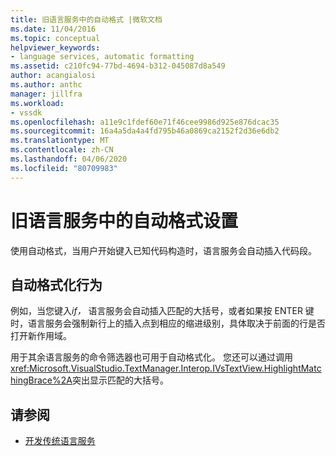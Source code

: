 ```yaml
---
title: 旧语言服务中的自动格式 |微软文档
ms.date: 11/04/2016
ms.topic: conceptual
helpviewer_keywords:
- language services, automatic formatting
ms.assetid: c210fc94-77bd-4694-b312-045087d8a549
author: acangialosi
ms.author: anthc
manager: jillfra
ms.workload:
- vssdk
ms.openlocfilehash: a11e9c1fdef60e71f46cee9986d925e876dcac35
ms.sourcegitcommit: 16a4a5da4a4fd795b46a0869ca2152f2d36e6db2
ms.translationtype: MT
ms.contentlocale: zh-CN
ms.lasthandoff: 04/06/2020
ms.locfileid: "80709983"
---
```

# <a name="automatic-formatting-in-a-legacy-language-service"></a>旧语言服务中的自动格式设置
使用自动格式，当用户开始键入已知代码构造时，语言服务会自动插入代码段。

## <a name="automatic-formatting-behavior"></a>自动格式化行为
 例如，当您键入*if，* 语言服务会自动插入匹配的大括号，或者如果按 ENTER 键时，语言服务会强制新行上的插入点到相应的缩进级别，具体取决于前面的行是否打开新作用域。

 用于其余语言服务的命令筛选器也可用于自动格式化。 您还可以通过调用<xref:Microsoft.VisualStudio.TextManager.Interop.IVsTextView.HighlightMatchingBrace%2A>突出显示匹配的大括号。

## <a name="see-also"></a>请参阅
- [开发传统语言服务](../../extensibility/internals/developing-a-legacy-language-service.md)
